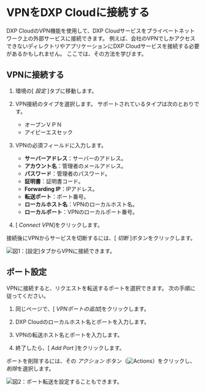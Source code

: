 # VPNをDXP Cloudに接続する

DXP CloudのVPN機能を使用して、DXP Cloudサービスをプライベートネットワーク上の外部サービスに接続できます。 例えば、会社のVPNでしかアクセスできないディレクトリやアプリケーションにDXP Cloudサービスを接続する必要があるかもしれません。 ここでは、その方法を学びます。

## VPNに接続する

1.  環境の[ *設定* ]タブに移動します。

2.  VPN接続のタイプを選択します。 サポートされているタイプは次のとおりです。

      - オープンＶＰＮ
      - アイピーエスセック

3.  VPNの必須フィールドに入力します。

      - **サーバーアドレス**：サーバーのアドレス。
      - **アカウント名**：管理者のメールアドレス。
      - **パスワード**：管理者のパスワード。
      - **証明書**：証明書コード。
      - **Forwarding IP**：IPアドレス。
      - **転送ポート**：ポート番号。
      - **ローカルホスト名**：VPNのローカルホスト名。
      - **ローカルポート**：VPNのローカルポート番号。

4.  [ *Connect VPN*]をクリックします。

接続後にVPNからサービスを切断するには、[ *切断* ]ボタンをクリックします。

![図1：[設定]タブからVPNに接続できます。](./connecting-a-vpn-to-dxp-cloud/images/01.png)

## ポート設定

VPNに接続すると、リクエストを転送するポートを選択できます。 次の手順に従ってください。

1.  同じページで、[ *VPNポートの追加*]をクリックします。

2.  DXP Cloudのローカルホスト名とポートを入力します。

3.  VPNの転送ホスト名とポートを入力します。

4.  終了したら、[ *Add Port* ]をクリックします。

ポートを削除するには、その *アクション* ボタン（![Actions](./connecting-a-vpn-to-dxp-cloud/images/02.png)）をクリックし、 *削除*を選択します。

![図2：ポート転送を設定することもできます。](./connecting-a-vpn-to-dxp-cloud/images/03.png)
